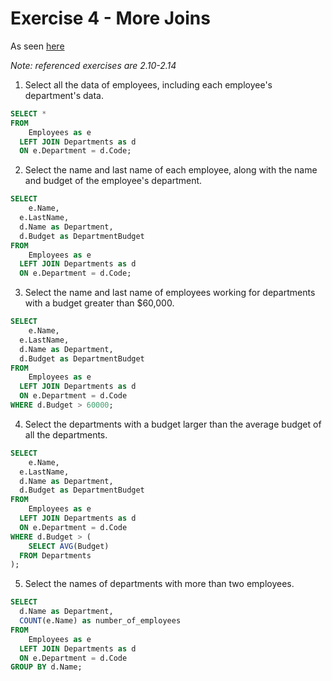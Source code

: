 # Exercise 4 - More Joins

As seen [here](https://github.com/XD-DENG/SQL-exercise/tree/master/SQL_exercise_02)

*Note: referenced exercises are 2.10-2.14*

1. Select all the data of employees, including each employee's department's data.


```SQL
SELECT *
FROM
	Employees as e
  LEFT JOIN Departments as d
  ON e.Department = d.Code;
```

2. Select the name and last name of each employee, along with the name and budget of the employee's department.


```SQL
SELECT
	e.Name,
  e.LastName,
  d.Name as Department,
  d.Budget as DepartmentBudget
FROM
	Employees as e
  LEFT JOIN Departments as d
  ON e.Department = d.Code;
```

3. Select the name and last name of employees working for departments with a budget greater than $60,000.

```SQL
SELECT
	e.Name,
  e.LastName,
  d.Name as Department,
  d.Budget as DepartmentBudget
FROM
	Employees as e
  LEFT JOIN Departments as d
  ON e.Department = d.Code
WHERE d.Budget > 60000;
```

4. Select the departments with a budget larger than the average budget of all the departments.

```SQL
SELECT
	e.Name,
  e.LastName,
  d.Name as Department,
  d.Budget as DepartmentBudget
FROM
	Employees as e
  LEFT JOIN Departments as d
  ON e.Department = d.Code
WHERE d.Budget > (
	SELECT AVG(Budget)
  FROM Departments
);
```

5. Select the names of departments with more than two employees.

```SQL
SELECT
  d.Name as Department,
  COUNT(e.Name) as number_of_employees
FROM
	Employees as e
  LEFT JOIN Departments as d
  ON e.Department = d.Code
GROUP BY d.Name;
```
